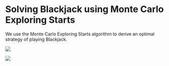 # Solving Blackjack using Monte Carlo Exploring Starts

We use the Monte Carlo Exploring Starts algorithm to derive an optimal strategy of playing Blackjack.

![](https://github.com/unital/Monte-Carlo-Exploring-Starts/blob/master/hard_total.png)


![](https://github.com/unital/Monte-Carlo-Exploring-Starts/blob/master/soft_total.png)
